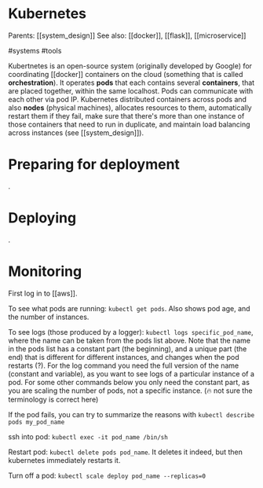# Kubernetes

Parents: [[system_design]]
See also: [[docker]], [[flask]], [[microservice]]

#systems #tools


Kubertnetes is an open-source system (originally developed by Google) for coordinating [[docker]] containers on the cloud (something that is called **orchestration**). It operates **pods** that each contains several **containers**, that are placed together, within the same localhost. Pods can communicate with each other via pod IP. Kubernetes distributed containers across pods and also **nodes** (physical machines), allocates resources to them, automatically restart them if they fail, make sure that there's more than one instance of those containers that need to run in duplicate, and maintain load balancing across instances (see [[system_design]]).

# Preparing for deployment

.

# Deploying

.

# Monitoring

First log in to [[aws]].

To see what pods are running: `kubectl get pods`. Also shows pod age, and the number of instances.

To see logs (those produced by a logger): `kubectl logs specific_pod_name`, where the name can be taken from the pods list above. Note that the name in the pods list has a constant part (the beginning), and a unique part (the end) that is different for different instances, and changes when the pod restarts (?). For the log command you need the full version of the name (constant and variable), as you want to see logs of a particular instance of a pod. For some other commands below you only need the constant part, as you are scaling the number of pods, not a specific instance. (🔥 not sure the terminology is correct here)

If the pod fails, you can try to summarize the reasons with `kubectl describe pods my_pod_name`

ssh into pod: `kubectl exec -it pod_name /bin/sh`

Restart pod: `kubectl delete pods pod_name`. It deletes it indeed, but then kubernetes immediately restarts it.

Turn off a pod: `kubectl scale deploy pod_name --replicas=0`